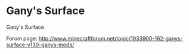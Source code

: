 Gany's Surface
==============

Gany's Surface

Forum page: http://www.minecraftforum.net/topic/1933900-162-ganys-surface-v130-ganys-mods/
